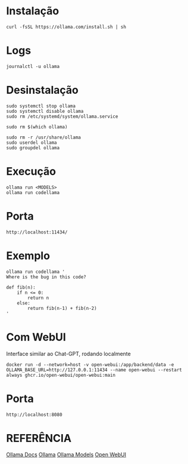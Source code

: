 # Instalação
```
curl -fsSL https://ollama.com/install.sh | sh
```

# Logs
```
journalctl -u ollama
```

# Desinstalação
```
sudo systemctl stop ollama
sudo systemctl disable ollama
sudo rm /etc/systemd/system/ollama.service

sudo rm $(which ollama)

sudo rm -r /usr/share/ollama
sudo userdel ollama
sudo groupdel ollama
```

# Execução
```
ollama run <MODELS>
ollama run codellama
```

# Porta
```
http://localhost:11434/
```

# Exemplo
```
ollama run codellama '
Where is the bug in this code?

def fib(n):
    if n <= 0:
        return n
    else:
        return fib(n-1) + fib(n-2)
'
```


# Com WebUI
Interface similar ao Chat-GPT, rodando localmente
```
docker run -d --network=host -v open-webui:/app/backend/data -e OLLAMA_BASE_URL=http://127.0.0.1:11434 --name open-webui --restart always ghcr.io/open-webui/open-webui:main
```

# Porta
```
http://localhost:8080
```

# REFERÊNCIA
[Ollama Docs](https://github.com/ollama/ollama/blob/main/docs/linux.md)
[Ollama](https://ollama.com/)
[Ollama Models](https://ollama.com/library)
[Open WebUI](https://docs.openwebui.com/getting-started/)
